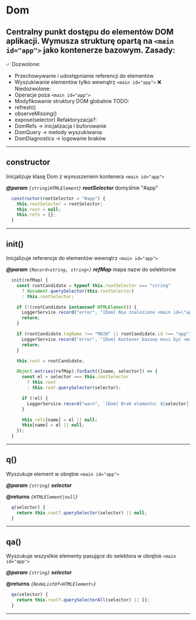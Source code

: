 # Dom

Centralny punkt dostępu do elementów DOM aplikacji.
Wymusza strukturę opartą na `<main id="app">` jako kontenerze bazowym.
Zasady:
-------
✅ Dozwolone:
  - Przechowywanie i udostępnianie referencji do elementów
  - Wyszukiwanie elementów tylko wewnątrz `<main id="app">`
❌ Niedozwolone:
  - Operacje poza `<main id="app">`
  - Modyfikowanie struktury DOM globalnie
TODO:
  - refresh()
  - observeMissing()
  - expose(selector)
Refaktoryzacja?:
  - DomRefs → inicjalizacja i buforowanie
  - DomQuery → metody wyszukiwania
  - DomDiagnostics → logowanie braków

---

## constructor

Inicjalizuje klasę Dom z wymuszeniem kontenera `<main id="app">`

**_@param_** *`{string|HTMLElement}`* _**rootSelector**_  domyślnie "#app"

```javascript
  constructor(rootSelector = "#app") {
    this.rootSelector = rootSelector;
    this.root = null;
    this.refs = {};
  }
```

---

## init()

Inicjalizuje referencje do elementów wewnątrz `<main id="app">`

**_@param_** *`{Record<string, string>}`* _**refMap**_  mapa nazw do selektorów

```javascript
  init(refMap) {
    const rootCandidate = typeof this.rootSelector === "string"
      ? document.querySelector(this.rootSelector)
      : this.rootSelector;

    if (!(rootCandidate instanceof HTMLElement)) {
      LoggerService.record("error", "[Dom] Nie znaleziono <main id=\"app\">. Wymagana struktura HTML.");
      return;
    }

    if (rootCandidate.tagName !== "MAIN" || rootCandidate.id !== "app") {
      LoggerService.record("error", "[Dom] Kontener bazowy musi być <main id=\"app\">. Otrzymano:", rootCandidate);
      return;
    }

    this.root = rootCandidate;

    Object.entries(refMap).forEach(([name, selector]) => {
      const el = selector === this.rootSelector
        ? this.root
        : this.root.querySelector(selector);

      if (!el) {
        LoggerService.record("warn", `[Dom] Brak elementu: ${selector}`);
      }

      this.refs[name] = el || null;
      this[name] = el || null;
    });
  }
```

---

## q()

Wyszukuje element w obrębie `<main id="app">`

**_@param_** *`{string}`* _**selector**_  

**@returns** *`{HTMLElement|null}`*

```javascript
  q(selector) {
    return this.root?.querySelector(selector) || null;
  }
```

---

## qa()

Wyszukuje wszystkie elementy pasujące do selektora w obrębie `<main id="app">`

**_@param_** *`{string}`* _**selector**_  

**@returns** *`{NodeListOf<HTMLElement>}`*

```javascript
  qa(selector) {
    return this.root?.querySelectorAll(selector) || [];
  }
```

---
